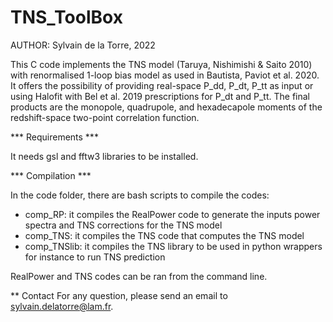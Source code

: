 # TNS_ToolBox

AUTHOR: Sylvain de la Torre, 2022        

This C code implements the TNS model (Taruya, Nishimishi & Saito 2010) with
renormalised 1-loop bias model as used in Bautista, Paviot et al. 2020. It
offers the possibility of providing real-space P_dd, P_dt, P_tt as input or
using Halofit with Bel et al. 2019 prescriptions for P_dt and P_tt. The final
products are the monopole, quadrupole, and hexadecapole moments of the
redshift-space two-point correlation function.

*** Requirements ***

It needs gsl and fftw3 libraries to be installed.

*** Compilation *** 

In the code folder, there are bash scripts to compile the codes:
   - comp_RP: it compiles the RealPower code to generate the inputs power spectra and TNS corrections for the TNS model
   - comp_TNS: it compiles the TNS code that computes the TNS model
   - comp_TNSlib: it compiles the TNS library to be used in python wrappers for instance to run TNS prediction
	                     	       
RealPower and TNS codes can be ran from the command line.

** Contact
For any question, please send an email to sylvain.delatorre@lam.fr.
